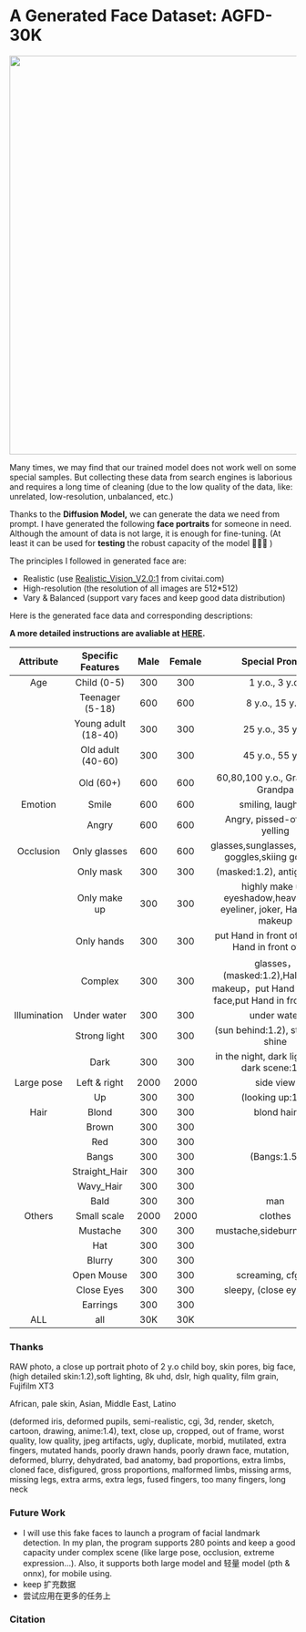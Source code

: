 # A Generated Face Dataset: AGFD-30K

<div align=center>
    <img src=https://github.com/Robin-WZQ/AGFD-30/blob/main/logo.png width="700"/>
</div>

Many times, we may find that our trained model does not work well on some special samples. But collecting these data from search engines is laborious and requires a long time of cleaning (due to the low quality of the data, like: unrelated, low-resolution, unbalanced, etc.)

Thanks to the **Diffusion Model,** we can generate the data we need from prompt. I have generated the following **face portraits** for someone in need. Although the amount of data is not large, it is enough for fine-tuning. (At least it can be used for **testing** the robust capacity of the model 🤣🤣🤣 )

The principles I followed in generated face are:

- Realistic (use [Realistic_Vision_V2.0:1](https://civitai.com/models/4201/realistic-vision-v20) from civitai.com)
- High-resolution (the resolution of all images are 512*512)
- Vary & Balanced (support vary faces and keep good data distribution)

Here is the generated face data and corresponding descriptions:

**A more detailed instructions are avaliable at [HERE](https://github.com/Robin-WZQ/AGFD-30K/blob/main/Instructions.md).**


|  Attribute   |  Specific Features  | Male | Female |                        Special Prompt                        |
| :----------: | :-----------------: | :--: | :----: | :----------------------------------------------------------: |
|     Age      |     Child (0-5)     | 300  |  300   |                        1 y.o., 3 y.o.                        |
|              |   Teenager (5-18)   | 600  |  600   |                       8 y.o., 15 y.o.                        |
|              | Young adult (18-40) | 300  |  300   |                       25 y.o., 35 y.o.                       |
|              |  Old adult (40-60)  | 300  |  300   |                       45 y.o., 55 y.o.                       |
|              |      Old (60+)      | 600  |  600   |               60,80,100 y.o., Grandma，Grandpa               |
|   Emotion    |        Smile        | 600  |  600   |                      smiling, laughing                       |
|              |        Angry        | 600  |  600   |               Angry, pissed-off face, yelling                |
|  Occlusion   |    Only glasses     | 600  |  600   |     glasses,sunglasses,swimming goggles,skiing goggles,      |
|              |      Only mask      | 300  |  300   |                  (masked:1.2), antigas mask                  |
|              |    Only make up     | 300  |  300   | highly make up, eyeshadow,heavy black eyeliner, joker, Halloween makeup |
|              |     Only hands      | 300  |  300   |     put Hand in front of face,put Hand in front of hair      |
|              |       Complex       | 300  |  300   | glasses，(masked:1.2),Halloween makeup，put Hand in front of face,put Hand in front of hair |
| Illumination |     Under water     | 300  |  300   |                         under water                          |
|              |    Strong light     | 300  |  300   |              (sun behind:1.2), strong sun shine              |
|              |        Dark         | 300  |  300   |       in the night, dark light, (very dark scene:1.2)        |
|  Large pose  |    Left & right     | 2000 |  2000  |                          side view                           |
|              |         Up          | 300  |  300   |                       (looking up:1.3)                       |
|     Hair     |        Blond        | 300  |  300   |                          blond hair                          |
|              |        Brown        | 300  |  300   |                                                              |
|              |         Red         | 300  |  300   |                                                              |
|              |        Bangs        | 300  |  300   |                         (Bangs:1.5)                          |
|              |    Straight_Hair    | 300  |  300   |                                                              |
|              |      Wavy_Hair      | 300  |  300   |                                                              |
|              |        Bald         | 300  |  300   |                             man                              |
|    Others    |     Small scale     | 2000 |  2000  |                           clothes                            |
|              |      Mustache       | 300  |  300   |                  mustache,sideburns,goatee                   |
|              |         Hat         | 300  |  300   |                                                              |
|              |       Blurry        | 300  |  300   |                                                              |
|              |     Open Mouse      | 300  |  300   |                      screaming, cfg:15                       |
|              |     Close Eyes      | 300  |  300   |                   sleepy, (close eyes:1.2)                   |
|              |      Earrings       | 300  |  300   |                                                              |
|     ALL      |         all         | 30K  |  30K   |                                                              |



### Thanks

RAW photo, a close up portrait photo of 2 y.o child boy, skin pores,  big face,(high detailed skin:1.2),soft lighting, 8k uhd, dslr, high quality, film grain, Fujifilm XT3

 African, pale skin, Asian, Middle East, Latino

(deformed iris, deformed pupils, semi-realistic, cgi, 3d, render, sketch, cartoon, drawing, anime:1.4), text, close up, cropped, out of frame, worst quality, low quality, jpeg artifacts, ugly, duplicate, morbid, mutilated, extra fingers, mutated hands, poorly drawn hands, poorly drawn face, mutation, deformed, blurry, dehydrated, bad anatomy, bad proportions, extra limbs, cloned face, disfigured, gross proportions, malformed limbs, missing arms, missing legs, extra arms, extra legs, fused fingers, too many fingers, long neck

### Future Work

- I will use this fake faces to launch a program of facial landmark detection. In my plan, the program supports 280 points and keep a good capacity under complex scene (like large pose, occlusion, extreme expression…). Also, it supports both large model and 轻量 model (pth & onnx), for mobile using.
- keep 扩充数据
- 尝试应用在更多的任务上

### Citation

